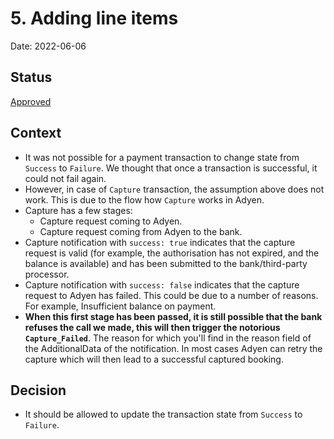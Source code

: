 # 5. Adding line items

Date: 2022-06-06

## Status

[Approved](https://github.com/commercetools/commercetools-adyen-integration/pull/971)

## Context

- It was not possible for a payment transaction to change state from `Success` to `Failure`. We thought that once a transaction is successful, it could not fail again.
- However, in case of `Capture` transaction, the assumption above does not work. This is due to the flow how `Capture` works in Adyen.  
- Capture has a few stages:
  - Capture request coming to Adyen.
  - Capture request coming from Adyen to the bank.
- Capture notification with `success: true` indicates that the capture request is valid (for example, the authorisation has not expired, and the balance is available) and has been submitted to the bank/third-party processor.
- Capture notification with `success: false` indicates that the capture request to Adyen has failed. This could be due to a number of reasons. For example, Insufficient balance on payment.
- **When this first stage has been passed, it is still possible that the bank refuses the call we made, this will then trigger the notorious `Capture_Failed`**. The reason for which you'll find in the reason field of the AdditionalData of the notification. In most cases Adyen can retry the capture which will then lead to a successful captured booking.

## Decision

- It should be allowed to update the transaction state from `Success` to `Failure`.
